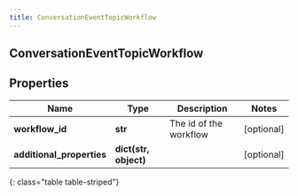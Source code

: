 ```yaml
---
title: ConversationEventTopicWorkflow
---
```

## ConversationEventTopicWorkflow

## Properties

|Name | Type | Description | Notes|
|------------ | ------------- | ------------- | -------------|
| **workflow_id** | **str** | The id of the workflow | [optional] |
| **additional_properties** | **dict(str, object)** |  | [optional] |
{: class="table table-striped"}


